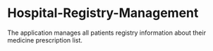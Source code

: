 # Hospital-Registry-Management
The application manages all patients registry information about their medicine prescription list.
